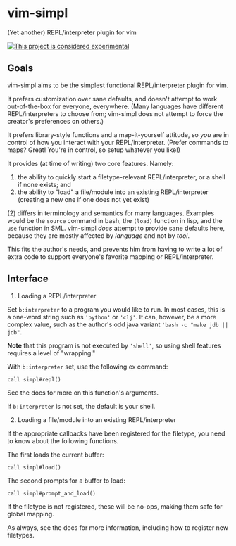 # vim-simpl

(Yet another) REPL/interpreter plugin for vim

[![This project is considered experimental](https://img.shields.io/badge/status-experimental-critical.svg)](https://benknoble.github.io/status/experimental/)

## Goals

vim-simpl aims to be the simplest functional REPL/interpreter plugin for vim.

It prefers customization over sane defaults, and doesn't attempt to work
out-of-the-box for everyone, everywhere. (Many languages have different
REPL/interpreters to choose from; vim-simpl does not attempt to force the
creator's preferences on others.)

It prefers library-style functions and a map-it-yourself attitude, so *you* are
in control of how you interact with your REPL/interpreter. (Prefer commands to
maps? Great!  You're in control, so setup whatever you like!)

It provides (at time of writing) two core features. Namely:

1. the ability to quickly start a filetype-relevant REPL/interpreter, or a shell
   if none exists; and
2. the ability to "load" a file/module into an existing REPL/interpreter
   (creating a new one if one does not yet exist)

(2) differs in terminology and semantics for many languages. Examples would be
the `source` command in bash, the `(load)` function in lisp, and the `use`
function in SML. vim-simpl *does* attempt to provide sane defaults here, because
they are mostly affected by *language* and not by *tool*.

This fits the author's needs, and prevents him from having to write a lot of
extra code to support everyone's favorite mapping or REPL/interpreter.

## Interface

1. Loading a REPL/interpreter

Set `b:interpreter` to a program you would like to run. In most cases, this is a
one-word string such as `'python'` or `'clj'`. It can, however, be a more
complex value, such as the author's odd java variant `'bash -c "make jdb ||
jdb"`.

**Note** that this program is not executed by `'shell'`, so using shell features
requires a level of "wrapping."

With `b:interpreter` set, use the following ex command:

```vim
call simpl#repl()
```

See the docs for more on this function's arguments.

If `b:interpreter` is not set, the default is your shell.

2. Loading a file/module into an existing REPL/interpreter

If the appropriate callbacks have been registered for the filetype, you need to
know about the following functions.

The first loads the current buffer:

```vim
call simpl#load()
```

The second prompts for a buffer to load:

```vim
call simpl#prompt_and_load()
```

If the filetype is not registered, these will be no-ops, making them safe for
global mapping.

As always, see the docs for more information, including how to register new
filetypes.
